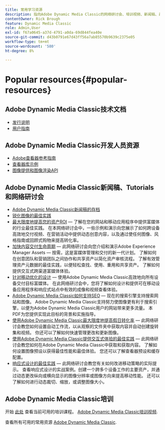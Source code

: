 ```yaml
---
title: 常用学习资源
description: 指向Adobe Dynamic Media Classic的网络研讨会、培训视频、新闻稿、最佳实践信息和开发人员资源的链接。
contentOwner: Rick Brough
feature: Dynamic Media Classic
role: Admin,User
exl-id: f67a0645-a37d-4791-a0da-69d844fea40e
source-git-commit: d43b0791e67d43ff56a7ab85570b9639c2375e05
workflow-type: tm+mt
source-wordcount: '580'
ht-degree: 8%

---
```


# Popular resources{#popular-resources}

## Adobe Dynamic Media Classic技术文档

* [发行说明](https://experienceleague.adobe.com/docs/dynamic-media-developer-resources/release-notes/s7rn2017.html)
* [用户指南](introduction.md)

## Adobe Dynamic Media Classic开发人员资源

* [Adobe查看器参考指南](https://experienceleague.adobe.com/docs/dynamic-media-developer-resources.html)
* [查看器库示例](https://landing.adobe.com/en/na/dynamic-media/ctir-2755/live-demos.html)
* [图像提供和图像渲染API](https://experienceleague.adobe.com/docs/dynamic-media-developer-resources.html)

## Adobe Dynamic Media Classic新闻稿、Tutorials和网络研讨会

* [Adobe Dynamic Media Classic新闻稿的存档](/help/dynamic-media-newsletter.md)
* [锐化图像的最佳实践](/help/assets/s7_sharpening_images.pdf)
* [最大限度地提高您的资产ROI](https://adobecustomersuccess.adobeconnect.com/p5ar3hfrrec/?launcher=false&amp;fcsContent=true&amp;pbMode=normal&amp;proto=true)  — 了解在您的网站和移动应用程序中提供富媒体的行业最佳实践。 在本网络研讨会中，一些示例和演示向您展示了如何跨设备高效地交付视频、在营销活动中提供动态创意内容，以及通过使任何图像、风格指南或回顾式购物来提高转化率。
* [加快内容交付生命周期](https://adobecustomersuccess.adobeconnect.com/p88ducm9pqv/)  — 此网络研讨会向您介绍和演示Adobe Experience Manager Assets — 按需，这是富媒体管理和交付的新一代计划。 了解如何在创意团队和营销团队之间协作和共享资产以简化资产审核流程。 了解有效管理资产元数据的最佳实践，以便轻松查找、使用、重用和共享资产。 了解如何提供交互式跨渠道富媒体体验。
* [针对移动优化的设计](https://adobecustomersuccess.adobeconnect.com/p6oqd3wydif/?launcher=false&amp;fcsContent=true&amp;pbMode=normal&amp;proto=true)  — 使用Adobe Dynamic Media Classic高效地向所有设备交付目标富媒体。 在此网络研讨会中，您将了解如何设计和提供可在移动设备应用程序和响应式站点中有效的成像和视频查看体验。
* [Adobe Dynamic Media Classic如何支持SEO](/help/assets/s7_seo.pdf)  — 现在的搜索引擎支持搜索网站和图像。 Adobe Dynamic Media Classic支持努力使图像更有利于搜索引擎，以便为Adobe Dynamic Media Classic用户的网站带来更多流量。 本PDF为您提供实现此目标的背景和实施指导。
* [使用Adobe Dynamic Media Classic最大限度地提高假日转化率](https://adobecustomersuccess.adobeconnect.com/p32n1yr85c9/?proto=true)  — 此网络研讨会教您如何设置自动工作流，以从观察的文件夹中获取内容并自动创建旋转集和视频。 你还可以了解如何快速管理更改和更新图像。
* [使用Adobe Dynamic Media Classic提供交互式体验的最佳实践](https://seminars.adobeconnect.com/p7wb8ej3u6d/)  — 此网络研讨会教您如何在Adobe Dynamic Media Classic中获取和获取内容。 了解如何设置图像预设以获得最佳性能和最佳体验。 您还可以了解查看器预设和缓存配置。
* [响应式设计的最佳实践](https://offers.adobe.com/en/na/marketing/landings/_40458_responsive_design_live_on_demand_webinar.html)  — 此网络研讨会教您有关如何改进移动策略的实际提示。 查看响应式设计的实战案例。创建一个跨多个设备工作的主要资产，并通过动态更改纵向或横向显示的图像分辨率或图像方向来提高移动性能。 还可以了解如何进行动态裁切、缩放，或调整图像大小。

## Adobe Dynamic Media Classic培训

开始 [此处](https://training.adobe.com/training/courses.html#product=adobe-scene7) 查看当前可用的培训课程。
[Adobe Dynamic Media Classic培训视频](https://experienceleague.adobe.com/docs/dynamic-media-classic/using/intro/training-videos.html#intro).

查看所有可用的常用资源 [Adobe Dynamic Media Classic](home.md).
